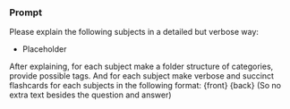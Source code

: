 ### Prompt

Please explain the following subjects in a detailed but verbose way:

- Placeholder

After explaining, for each subject make a folder structure of categories, provide possible tags. And for each subject make verbose and succinct flashcards for each subjects in the following format:
{front}
{back}
(So no extra text besides the question and answer)
